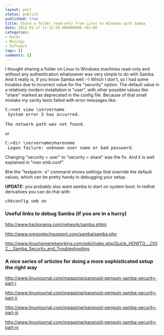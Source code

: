 ```yaml
---
layout: post
status: publish
published: true
title: Share a folder read-only from Linux to Windows with Samba
date: 2012-01-17 11:12:58.000000000 +01:00
categories:
- Hacks
- Musings
- Software
tags: []
comments: []
---
```

I thought sharing a folder on Linux to Windows machines read-only and without any authentication whatsoever was very simple to do with Samba. And it really is, if you know Samba well :-) Which I don't, so I had some troubles due to incorrect value for the "security" option. The default value in a relatively modern installation is "user", with other possible values like "share" marked as deprecated in the config file. Because of that small mistake my sanity tests failed with error messages like:
<pre>
C:&gt;net view \servername
 System error 5 has occurred.

The network path was not found.
</pre>
or
<pre>
C:&gt;dir \servernamesharename
 Logon failure: unknown user name or bad password.
</pre>
Changing "security = user" to "security = share" was the fix. And it is well explained in "man smb.conf".

Btw the "testparm -s" command shows settings that override the default values, which can be pretty handy in debugging your setup.

<strong>UPDATE:</strong> you probably also want samba to start on system boot. In redhat derivatives you can do that with:
<pre>
chkconfig smb on</pre>
<h3>Useful links to debug Samba (if you are in a hurry)</h3>
<a href="http://www.hackorama.com/network/samba.shtml">http://www.hackorama.com/network/samba.shtml</a>

<a href="http://www.oregontechsupport.com/samba/samba.php">http://www.oregontechsupport.com/samba/samba.php</a>

<a href="http://www.linuxhomenetworking.com/wiki/index.php/Quick_HOWTO_:_Ch12_:_Samba_Security_and_Troubleshooting">http://www.linuxhomenetworking.com/wiki/index.php/Quick_HOWTO_:_Ch12_:_Samba_Security_and_Troubleshooting</a>
<h3>A nice series of articles for doing a more sophisticated setup the right way</h3>
<a href="http://www.linuxjournal.com/magazine/paranoid-penguin-samba-security-part-i">http://www.linuxjournal.com/magazine/paranoid-penguin-samba-security-part-i</a>

<a href="http://www.linuxjournal.com/magazine/paranoid-penguin-samba-security-part-ii">http://www.linuxjournal.com/magazine/paranoid-penguin-samba-security-part-ii</a>

<a href="http://www.linuxjournal.com/magazine/paranoid-penguin-samba-security-part-iii">http://www.linuxjournal.com/magazine/paranoid-penguin-samba-security-part-iii</a>

<a href="http://www.linuxjournal.com/magazine/paranoid-penguin-samba-security-part-iv">http://www.linuxjournal.com/magazine/paranoid-penguin-samba-security-part-iv</a>

&nbsp;
